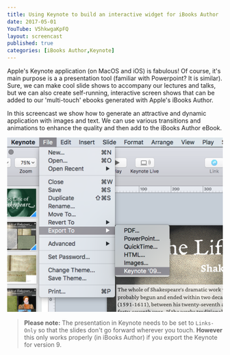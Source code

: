```yaml
---
title: Using Keynote to build an interactive widget for iBooks Author
date: 2017-05-01
YouTube: V5hkwgaKpFQ
layout: screencast
published: true
categories: [iBooks Author,Keynote]
---
```

Apple's Keynote application (on MacOS and iOS) is fabulous! Of course, it's main purpose is a a presentation tool (familiar with Powerpoint? It is similar). Sure, we can make cool slide shows to accompany our lectures and talks, but we can also create self-running, interactive screen shows that can be added to our 'multi-touch' ebooks generated with Apple's iBooks Author.

In this screencast we show how to generate an attractive and dynamic application with images and text. We can use various transitions and animations to enhance the quality and then add to the iBooks Author eBook.

[![Export as a Keynote 9 file](/images/2017/05/keynote9.png)](/images/2017/05/keynote9.png)

> **Please note:** The presentation in Keynote needs to be set to `Links-Only` so that the slides don't go forward wherever you touch. **However** this only works properly (in iBooks Author) if you export the Keynote for version 9.
